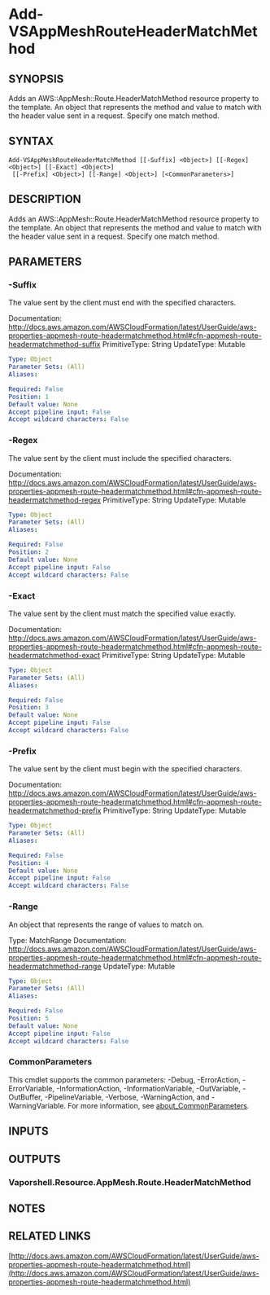 # Add-VSAppMeshRouteHeaderMatchMethod

## SYNOPSIS
Adds an AWS::AppMesh::Route.HeaderMatchMethod resource property to the template.
An object that represents the method and value to match with the header value sent in a request.
Specify one match method.

## SYNTAX

```
Add-VSAppMeshRouteHeaderMatchMethod [[-Suffix] <Object>] [[-Regex] <Object>] [[-Exact] <Object>]
 [[-Prefix] <Object>] [[-Range] <Object>] [<CommonParameters>]
```

## DESCRIPTION
Adds an AWS::AppMesh::Route.HeaderMatchMethod resource property to the template.
An object that represents the method and value to match with the header value sent in a request.
Specify one match method.

## PARAMETERS

### -Suffix
The value sent by the client must end with the specified characters.

Documentation: http://docs.aws.amazon.com/AWSCloudFormation/latest/UserGuide/aws-properties-appmesh-route-headermatchmethod.html#cfn-appmesh-route-headermatchmethod-suffix
PrimitiveType: String
UpdateType: Mutable

```yaml
Type: Object
Parameter Sets: (All)
Aliases:

Required: False
Position: 1
Default value: None
Accept pipeline input: False
Accept wildcard characters: False
```

### -Regex
The value sent by the client must include the specified characters.

Documentation: http://docs.aws.amazon.com/AWSCloudFormation/latest/UserGuide/aws-properties-appmesh-route-headermatchmethod.html#cfn-appmesh-route-headermatchmethod-regex
PrimitiveType: String
UpdateType: Mutable

```yaml
Type: Object
Parameter Sets: (All)
Aliases:

Required: False
Position: 2
Default value: None
Accept pipeline input: False
Accept wildcard characters: False
```

### -Exact
The value sent by the client must match the specified value exactly.

Documentation: http://docs.aws.amazon.com/AWSCloudFormation/latest/UserGuide/aws-properties-appmesh-route-headermatchmethod.html#cfn-appmesh-route-headermatchmethod-exact
PrimitiveType: String
UpdateType: Mutable

```yaml
Type: Object
Parameter Sets: (All)
Aliases:

Required: False
Position: 3
Default value: None
Accept pipeline input: False
Accept wildcard characters: False
```

### -Prefix
The value sent by the client must begin with the specified characters.

Documentation: http://docs.aws.amazon.com/AWSCloudFormation/latest/UserGuide/aws-properties-appmesh-route-headermatchmethod.html#cfn-appmesh-route-headermatchmethod-prefix
PrimitiveType: String
UpdateType: Mutable

```yaml
Type: Object
Parameter Sets: (All)
Aliases:

Required: False
Position: 4
Default value: None
Accept pipeline input: False
Accept wildcard characters: False
```

### -Range
An object that represents the range of values to match on.

Type: MatchRange
Documentation: http://docs.aws.amazon.com/AWSCloudFormation/latest/UserGuide/aws-properties-appmesh-route-headermatchmethod.html#cfn-appmesh-route-headermatchmethod-range
UpdateType: Mutable

```yaml
Type: Object
Parameter Sets: (All)
Aliases:

Required: False
Position: 5
Default value: None
Accept pipeline input: False
Accept wildcard characters: False
```

### CommonParameters
This cmdlet supports the common parameters: -Debug, -ErrorAction, -ErrorVariable, -InformationAction, -InformationVariable, -OutVariable, -OutBuffer, -PipelineVariable, -Verbose, -WarningAction, and -WarningVariable. For more information, see [about_CommonParameters](http://go.microsoft.com/fwlink/?LinkID=113216).

## INPUTS

## OUTPUTS

### Vaporshell.Resource.AppMesh.Route.HeaderMatchMethod
## NOTES

## RELATED LINKS

[http://docs.aws.amazon.com/AWSCloudFormation/latest/UserGuide/aws-properties-appmesh-route-headermatchmethod.html](http://docs.aws.amazon.com/AWSCloudFormation/latest/UserGuide/aws-properties-appmesh-route-headermatchmethod.html)

